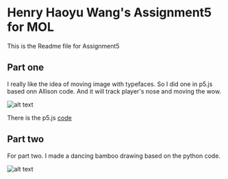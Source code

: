 # Henry Haoyu Wang's Assignment5 for MOL
This is the Readme file for Assignment5


## Part one  
I really like the idea of moving image with typefaces. So I did one in p5.js based onn Allison code. And it will track player's nose and moving the wow. 

![alt text](https://github.com/henrywang95/material-of-language/blob/master/homework5/wow.gif)

There is the p5.js [code](https://editor.p5js.org/henryiswhy/sketches/IuqOfl3B_) 

## Part two 
For part two. I made a dancing bamboo drawing based on the python code. 

![alt text](https://github.com/henrywang95/material-of-language/blob/master/homework5/dancing_bamboo.gif)
